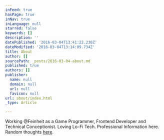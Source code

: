 ```yaml
---
inFeed: true
hasPage: true
inNav: true
inLanguage: null
starred: false
keywords: []
description: ''
datePublished: '2016-03-04T13:41:22.230Z'
dateModified: '2016-03-04T13:14:09.734Z'
title: About
author: []
sourcePath: _posts/2016-03-04-about.md
published: true
authors: []
publisher:
  name: null
  domain: null
  url: null
  favicon: null
url: about/index.html
_type: Article

---
```

Working @Feinheit as a Game Programmer, Frontend Developer and Technical Conceptionist. Loving Lo-Fi Tech. Professional Information here. Random thoughts [here][0].

[0]: http://twitter.com/allevierminuten